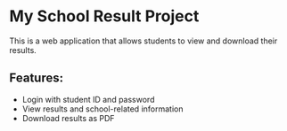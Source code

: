 # My School Result Project

This is a web application that allows students to view and download their results.

## Features:
- Login with student ID and password
- View results and school-related information
- Download results as PDF
